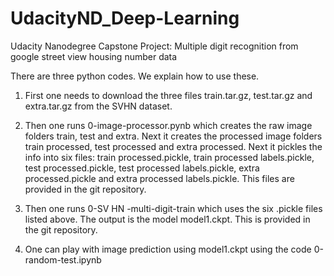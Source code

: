 # UdacityND_Deep-Learning
Udacity Nanodegree Capstone Project: Multiple digit recognition from google street view housing number data 

There are three python codes. We explain how to use these.

1. First one needs to download the three files train.tar.gz, test.tar.gz and extra.tar.gz from the SVHN dataset.

2. Then one runs 0-image-processor.pynb which creates the raw image folders train, test and extra. Next it creates
the processed image folders train processed, test processed and extra processed. Next it pickles the info into six
files: train processed.pickle, train processed labels.pickle, test processed.pickle, test processed labels.pickle,
extra processed.pickle and extra processed labels.pickle. This files are provided in the git repository.

3. Then one runs 0-SV HN -multi-digit-train which uses the six .pickle files listed above. The output is the model
model1.ckpt. This is provided in the git repository.

4. One can play with image prediction using model1.ckpt using the code 0-random-test.ipynb
